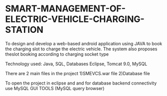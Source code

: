 # SMART-MANAGEMENT-OF-ELECTRIC-VEHICLE-CHARGING-STATION

To design and develop a web-based android application using JAVA to book the charging slot to charge the electric vehicle. The system also proposes theslot booking according to charging socket type

Technology used:
Java, SQL, Databases
Eclipse, Tomcat 9.0, MySQL

There are 2 main files in the project 
1)SMEVCS.war file
2)Database file

To open the project in eclipse and and for database backend connectivity use MySQL GUI TOOLS (MySQL query browser)

